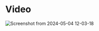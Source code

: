 # Video 

![Screenshot from 2024-05-04 12-03-18](https://github.com/Marouane-Elgoumiri/Some_JS_Stuff/assets/96888594/2095d831-4943-41d5-a309-da3d8869c79e)
